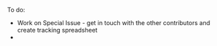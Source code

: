 To do: 
- Work on Special Issue - get in touch with the other contributors and create tracking spreadsheet
- 